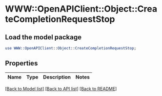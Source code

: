 # WWW::OpenAPIClient::Object::CreateCompletionRequestStop

## Load the model package
```perl
use WWW::OpenAPIClient::Object::CreateCompletionRequestStop;
```

## Properties
Name | Type | Description | Notes
------------ | ------------- | ------------- | -------------

[[Back to Model list]](../README.md#documentation-for-models) [[Back to API list]](../README.md#documentation-for-api-endpoints) [[Back to README]](../README.md)


